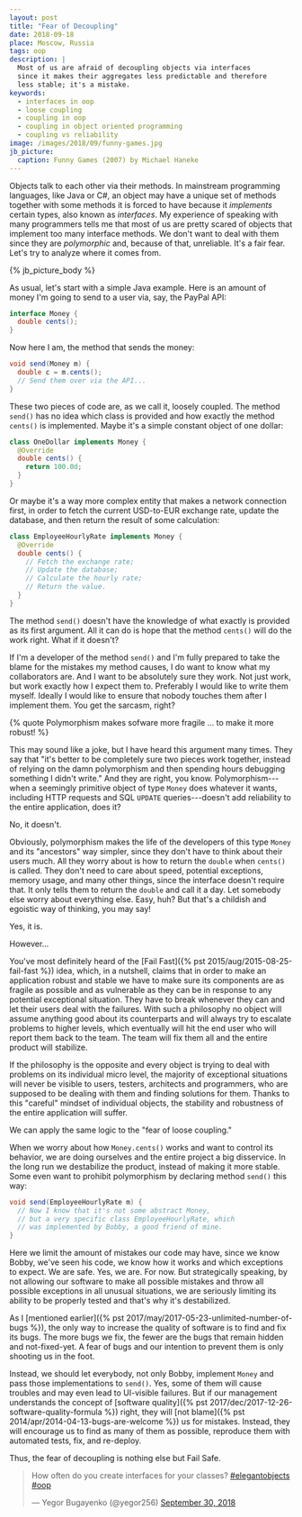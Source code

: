 ```yaml
---
layout: post
title: "Fear of Decoupling"
date: 2018-09-18
place: Moscow, Russia
tags: oop
description: |
  Most of us are afraid of decoupling objects via interfaces
  since it makes their aggregates less predictable and therefore
  less stable; it's a mistake.
keywords:
  - interfaces in oop
  - loose coupling
  - coupling in oop
  - coupling in object oriented programming
  - coupling vs reliability
image: /images/2018/09/funny-games.jpg
jb_picture:
  caption: Funny Games (2007) by Michael Haneke
---
```


Objects talk to each other via their methods. In mainstream programming
languages, like Java or C#, an object may have a unique set of methods
together with some methods it is forced to have because it _implements_ certain types,
also known as _interfaces_. My experience of speaking with many programmers
tells me that most of us are pretty scared of objects that implement too
many interface methods. We don't want to deal with them since they
are _polymorphic_ and, because of that, unreliable.
It's a fair fear. Let's try to analyze where it comes from.

<!--more-->

{% jb_picture_body %}

As usual, let's start with a simple Java example. Here is an amount of money
I'm going to send to a user via, say, the PayPal API:

```java
interface Money {
  double cents();
}
```

Now here I am, the method that sends the money:

```java
void send(Money m) {
  double c = m.cents();
  // Send them over via the API...
}
```

These two pieces of code are, as we call it, loosely coupled. The method
`send()` has no idea which class is provided and how exactly the method
`cents()` is implemented. Maybe it's a simple constant object of one dollar:

```java
class OneDollar implements Money {
  @Override
  double cents() {
    return 100.0d;
  }
}
```

Or maybe it's a way more complex entity that makes a network connection first,
in order to fetch the current USD-to-EUR exchange rate, update the database,
and then return the result of some calculation:

```java
class EmployeeHourlyRate implements Money {
  @Override
  double cents() {
    // Fetch the exchange rate;
    // Update the database;
    // Calculate the hourly rate;
    // Return the value.
  }
}
```

The method `send()` doesn't have the knowledge of what exactly is provided
as its first argument. All it can do is hope that the method `cents()` will
do the work right. What if it doesn't?

If I'm a developer of the method `send()` and I'm fully prepared to take the
blame for the mistakes my method causes, I do want to know what my collaborators are.
And I want to be absolutely sure they work. Not just work, but work exactly how I expect
them to. Preferably I would like to write them myself. Ideally
I would like to ensure that nobody touches them after I implement them. You get
the sarcasm, right?

{% quote Polymorphism makes sofware more fragile ... to make it more robust! %}

This may sound like a joke, but I have heard this argument many times. They say
that "it's better to be completely sure two pieces work together, instead of
relying on the damn polymorphism and then spending hours debugging something
I didn't write." And they are right, you know. Polymorphism---when
a seemingly primitive object of type `Money` does whatever it wants, including
HTTP requests and SQL `UPDATE` queries---doesn't add reliability to the entire
application, does it?

No, it doesn't.

Obviously, polymorphism makes the life of the developers of this type `Money` and its
"ancestors" way simpler, since they don't have to think about their users much.
All they worry about is how to return the `double` when `cents()` is called.
They don't need to care about speed, potential exceptions, memory usage,
and many other things, since the interface doesn't require that. It only
tells them to return the `double` and call it a day. Let somebody else
worry about everything else. Easy, huh? But that's a childish and egoistic way
of thinking, you may say!

Yes, it is.

However...

You've most definitely heard of the [Fail Fast]({% pst 2015/aug/2015-08-25-fail-fast %}) idea,
which, in a nutshell, claims that in order to make an application robust
and stable we have to make sure its components are as fragile as possible and
as vulnerable as they can be in response to any potential exceptional situation.
They have to break whenever they can and let their users deal with the failures.
With such a philosophy no object will assume anything good about its counterparts
and will always try to escalate problems to higher levels, which eventually will
hit the end user who will report them back to the team. The team will fix them
all and the entire product will stabilize.

If the philosophy is the opposite and every object is trying to deal with
problems on its individual micro level, the majority of exceptional situations
will never be visible to users, testers, architects and programmers, who are
supposed to be dealing with them and finding solutions for them. Thanks to this
"careful" mindset of individual objects, the stability and robustness of the
entire application will suffer.

We can apply the same logic to the "fear of loose coupling."

When we worry about how `Money.cents()` works and want to control its behavior,
we are doing ourselves and the entire project a big disservice. In the long run
we destabilize the product, instead of making it more stable. Some even
want to prohibit polymorphism by declaring method `send()` this way:

```java
void send(EmployeeHourlyRate m) {
  // Now I know that it's not some abstract Money,
  // but a very specific class EmployeeHourlyRate, which
  // was implemented by Bobby, a good friend of mine.
}
```

Here we limit the amount of mistakes our code may have, since we know Bobby,
we've seen his code, we know how it works and which exceptions to expect.
We are safe. Yes, we are. For now. But strategically speaking, by not
allowing our software to make all possible mistakes and throw all possible
exceptions in all unusual situations, we are seriously limiting its ability
to be properly tested and that's why it's destabilized.

As I [mentioned earlier]({% pst 2017/may/2017-05-23-unlimited-number-of-bugs %}),
the only way to increase the quality of software is to find and fix its bugs.
The more bugs we fix, the fewer are the bugs that remain hidden and not-fixed-yet. A fear
of bugs and our intention to prevent them is only shooting us in the foot.

Instead, we should let everybody, not only Bobby, implement `Money` and pass
those implementations to `send()`. Yes, some of them will cause troubles
and may even lead to UI-visible failures. But if our management understands
the concept of [software quality]({% pst 2017/dec/2017-12-26-software-quality-formula %})
right, they will [not blame]({% pst 2014/apr/2014-04-13-bugs-are-welcome %}) us for mistakes.
Instead, they will encourage us to find as many of them as possible,
reproduce them with automated tests, fix, and re-deploy.

Thus, the fear of decoupling is nothing else but Fail Safe.

<blockquote class="twitter-tweet" data-lang="en"><p lang="en" dir="ltr">How often do you create interfaces for your classes? <a href="https://twitter.com/hashtag/elegantobjects?src=hash&amp;ref_src=twsrc%5Etfw">#elegantobjects</a> <a href="https://twitter.com/hashtag/oop?src=hash&amp;ref_src=twsrc%5Etfw">#oop</a></p>&mdash; Yegor Bugayenko (@yegor256) <a href="https://twitter.com/yegor256/status/1046377815799738368?ref_src=twsrc%5Etfw">September 30, 2018</a></blockquote>
<script async src="https://platform.twitter.com/widgets.js" charset="utf-8"></script>
